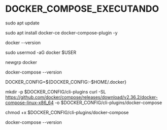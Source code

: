 # DOCKER_COMPOSE_EXECUTANDO

sudo apt update

sudo apt install docker-ce docker-compose-plugin -y

docker --version

sudo usermod -aG docker $USER

              
newgrp docker

                  
docker-compose --version

DOCKER_CONFIG=${DOCKER_CONFIG:-$HOME/.docker}

mkdir -p $DOCKER_CONFIG/cli-plugins
    curl -SL https://github.com/docker/compose/releases/download/v2.36.2/docker-compose-linux-x86_64 -o $DOCKER_CONFIG/cli-plugins/docker-compose

    
chmod +x $DOCKER_CONFIG/cli-plugins/docker-compose

docker-compose --version
